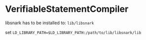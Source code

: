 # VerifiableStatementCompiler

libsnark has to be installed to: `lib/libsnark`

set `LD_LIBRARY_PATH=$LD_LIBRARY_PATH:/path/to/lib/libsnark/lib`

